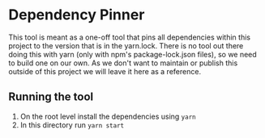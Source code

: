 # Dependency Pinner

This tool is meant as a one-off tool that pins all dependencies within this project to the version that is in the yarn.lock.
There is no tool out there doing this with yarn (only with npm's package-lock.json files), so we need to build one on our own. As we don't want to maintain or publish this outside of this project we will leave it here as a reference.

## Running the tool

1. On the root level install the dependencies using `yarn`
2. In this directory run `yarn start`
